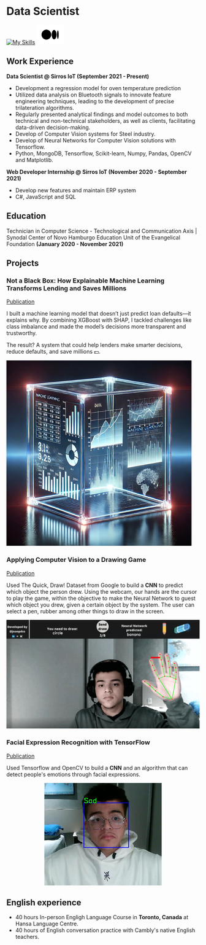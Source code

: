 # Data Scientist
[![My Skills](https://skillicons.dev/icons?i=linkedin&perline=1)](https://www.linkedin.com/in/joaopdss/) <a href="https://joaopdss.medium.com/"><img src="Medium-Symbol-Black-RGB@1x.jpg" width="70" height="50"></a>

## Work Experience

**Data Scientist @ Sirros IoT (September 2021 - Present)**
- Development a regression model for oven temperature prediction
- Utilized data analysis on Bluetooth signals to innovate feature engineering techniques, leading to the development of precise trilateration algorithms.
- Regularly presented analytical findings and model outcomes to both technical and non-technical stakeholders, as well as clients, facilitating data-driven decision-making.
- Develop of Computer Vision systems for Steel industry.
- Develop of Neural Networks for Computer Vision solutions with Tensorflow.
- Python, MongoDB, Tensorflow, Scikit-learn, Numpy, Pandas, OpenCV and Matplotlib.

**Web Developer Internship @ Sirros IoT (November 2020 - September 2021)**
- Develop new features and maintain ERP system
- C#, JavaScript and SQL

## Education
Technician in Computer Science - Technological and Communication Axis | Synodal Center of Novo Hamburgo Education Unit of the Evangelical Foundation **(January 2020 - November 2021)**

## Projects

### **Not a Black Box: How Explainable Machine Learning Transforms Lending and Saves Millions** ###
[Publication](https://joaopdss.medium.com/not-a-black-box-how-explainable-machine-learning-transforms-lending-and-saves-millions-cb6262671867)

I built a machine learning model that doesn’t just predict loan defaults—it explains why. By combining XGBoost with SHAP, I tackled challenges like class imbalance and made the model’s decisions more transparent and trustworthy.

The result? A system that could help lenders make smarter decisions, reduce defaults, and save millions 💵.

![](not_black_box_machine_learning.jpg)

### **Applying Computer Vision to a Drawing Game** ###
[Publication](https://blog.devgenius.io/applying-computer-vision-to-a-drawing-game-15a0f961fcfa)

Used The Quick, Draw! Dataset from Google to build a **CNN** to predict which object the person drew. Using the webcam, our hands are the cursor to play the game, within the objective to make the Neural Network to guest which object you drew, given a certain object by the system. The user can select a pen, rubber among other things to draw in the screen.

![](draw.gif)

### **Facial Expression Recognition with TensorFlow** ###
[Publication](https://medium.com/dev-genius/facial-expression-recognition-with-tensorflow-90f6174163c3)

Used Tensorflow and OpenCV to build a **CNN** and an algorithm that can detect people's emotions through facial expressions.

<p align="center">
  <img src="facial-expression.png" />
</p>

## English experience
- 40 hours In-person Engligh Language Course in **Toronto, Canada** at Hansa Language Centre.
- 40 hours of English conversation practice with Cambly's native English teachers.
